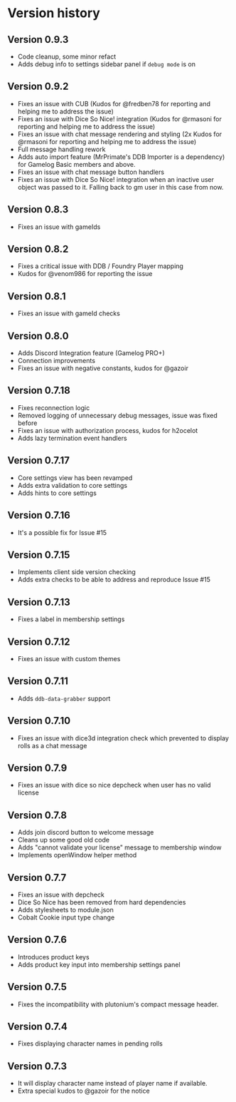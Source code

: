 # Version history

## Version 0.9.3
- Code cleanup, some minor refact
- Adds debug info to settings sidebar panel if `debug mode` is on

## Version 0.9.2
- Fixes an issue with CUB (Kudos for @fredben78 for reporting and helping me to address the issue)
- Fixes an issue with Dice So Nice! integration (Kudos for @rmasoni for reporting and helping me to address the issue)
- Fixes an issue with chat message rendering and styling (2x Kudos for @rmasoni for reporting and helping me to address the issue)
- Full message handling rework
- Adds auto import feature (MrPrimate's DDB Importer is a dependency) for Gamelog Basic members and above.
- Fixes an issue with chat message button handlers
- Fixes an issue with Dice So Nice! integration when an inactive user object was passed to it. Falling back to gm user in this case from now.

## Version 0.8.3
- Fixes an issue with gameIds

## Version 0.8.2
- Fixes a critical issue with DDB / Foundry Player mapping
- Kudos for @venom986 for reporting the issue

## Version 0.8.1
- Fixes an issue with gameId checks

## Version 0.8.0
- Adds Discord Integration feature (Gamelog PRO+)
- Connection improvements
- Fixes an issue with negative constants, kudos for @gazoir

## Version 0.7.18
- Fixes reconnection logic
- Removed logging of unnecessary debug messages, issue was fixed before
- Fixes an issue with authorization process, kudos for h2ocelot
- Adds lazy termination event handlers

## Version 0.7.17
- Core settings view has been revamped
- Adds extra validation to core settings
- Adds hints to core settings

## Version 0.7.16
- It's a possible fix for Issue #15

## Version 0.7.15
- Implements client side version checking
- Adds extra checks to be able to address and reproduce Issue #15

## Version 0.7.13
- Fixes a label in membership settings

## Version 0.7.12
- Fixes an issue with custom themes

## Version 0.7.11
- Adds `ddb-data-grabber` support

## Version 0.7.10
- Fixes an issue with dice3d integration check which prevented to display rolls as a chat message

## Version 0.7.9
- Fixes an issue with dice so nice depcheck when user has no valid license

## Version 0.7.8
- Adds join discord button to welcome message
- Cleans up some good old code
- Adds "cannot validate your license" message to membership window
- Implements openWindow helper method

## Version 0.7.7
- Fixes an issue with depcheck
- Dice So Nice has been removed from hard dependencies
- Adds stylesheets to module.json
- Cobalt Cookie input type change

## Version 0.7.6
- Introduces product keys
- Adds product key input into membership settings panel

## Version 0.7.5 
- Fixes the incompatibility with plutonium's compact message header.

## Version 0.7.4
- Fixes displaying character names in pending rolls

## Version 0.7.3
- It will display character name instead of player name if available.
- Extra special kudos to @gazoir for the notice

